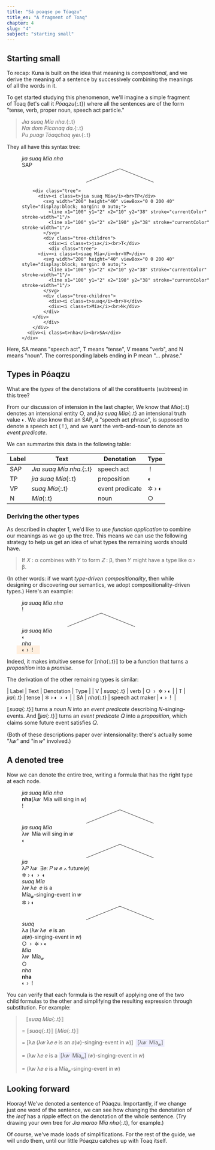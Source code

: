 ```yaml
---
title: "Sá poaqse po Tóaqzu"
title_en: "A fragment of Toaq"
chapter: 4
slug: "4"
subject: "starting small"
---
```


## Starting small

To recap: Kuna is built on the idea that meaning is _compositional_, and we derive the meaning of a sentence by successively combining the meanings of all the words in it.

To get started studying this phenomenon, we'll imagine a simple fragment of Toaq (let's call it _Póaqzu_{:.t}) where all the sentences are of the form "tense, verb, proper noun, speech act particle."

> _Jıa suaq Mía nha._{:.t}<br>
> _Naı dom Pícarıaq da._{:.t}<br>
> _Pu puagı Tóaqchaq ꝡeı._{:.t}

They all have this syntax tree:

<figure>
  <div class="tree" style="margin-right:-100px">
    <div><i class=t>jıa suaq Mía nha</i><br>SAP</div>
    <svg width="200" height="40" viewBox="0 0 200 40" style="display:block; margin: 0 auto;">
      <line x1="100" y1="2" x2="10" y2="38" stroke="currentColor" stroke-width="1"/>
      <line x1="100" y1="2" x2="190" y2="38" stroke="currentColor" stroke-width="1"/>
    </svg>
    <div class="tree-children">

        <div class="tree">
          <div><i class=t>jıa suaq Mía</i><br>TP</div>
            <svg width="200" height="40" viewBox="0 0 200 40" style="display:block; margin: 0 auto;">
              <line x1="100" y1="2" x2="10" y2="38" stroke="currentColor" stroke-width="1"/>
              <line x1="100" y1="2" x2="190" y2="38" stroke="currentColor" stroke-width="1"/>
            </svg>
            <div class="tree-children">
              <div><i class=t>jıa</i><br>T</div>
              <div class="tree">
          <div><i class=t>suaq Mía</i><br>VP</div>
            <svg width="200" height="40" viewBox="0 0 200 40" style="display:block; margin: 0 auto;">
              <line x1="100" y1="2" x2="10" y2="38" stroke="currentColor" stroke-width="1"/>
              <line x1="100" y1="2" x2="190" y2="38" stroke="currentColor" stroke-width="1"/>
            </svg>
            <div class="tree-children">
              <div><i class=t>suaq</i><br>V</div>
              <div><i class=t>Mía</i><br>N</div>
            </div>
        </div>
            </div>
        </div>
      <div><i class=t>nha</i><br>SA</div>
    </div>

  </div>
</figure>

Here, SA means "speech act", T means "tense", V means "verb", and N means "noun". The corresponding labels ending in P mean "... phrase."

## Types in Póaqzu

What are the _types_ of the denotations of all the constituents (subtrees) in this tree?

From our discussion of intension in the last chapter, We know that _Mía_{:.t} denotes an intensional entity <span class=int>○</span>, and _jıa suaq Mía_{:.t} an intensional truth value <span class=int>◐</span>. We also know that an SAP, a "speech act phrase", is supposed to denote a speech act (&nbsp;!&nbsp;), and we want the verb-and-noun to denote an _event predicate_.

We can summarize this data in the following table:

| Label | Text | Denotation | Type |
| ----- | --- | --- | --- |
| SAP | _Jıa suaq Mía nha._{:.t} | speech act | &nbsp;!&nbsp; |
| TP | _jıa suaq Mía_{:.t} | proposition | <span class=int>◐</span> |
| VP | _suaq Mía_{:.t} | event predicate | <span class=int>✲ › ◐</span> |
| N | _Mía_{:.t} | noun | <span class=int>○</span> |

### Deriving the other types

As described in chapter 1, we'd like to use _function application_ to combine our meanings as we go up the tree. This means we can use the following strategy to help us get an idea of what types the remaining words should have.

> If 𝑋 : α combines with 𝑌 to form 𝑍 : β, then 𝑌 might have a type like α › β.

(In other words: if we want _type-driven compositionality_, then while designing or discovering our semantics, we adopt compositionality-driven types.) Here's an example:

<figure>
  <div class="tree">
    <div><i class=t>jıa suaq Mía nha</i><br>!</div>
    <svg width="200" height="40" viewBox="0 0 200 40" style="display:block; margin: 0 auto;">
      <line x1="100" y1="2" x2="10" y2="38" stroke="currentColor" stroke-width="1"/>
      <line x1="100" y1="2" x2="190" y2="38" stroke="currentColor" stroke-width="1"/>
    </svg>
    <div class="tree-children">
      <div><i class=t>jıa suaq Mía</i><br><span class=int>◐</span></div>
      <div><i class=t>nha</i><br><span style="background:#fed;margin:-0.2em -1em;padding:0.2em 1em;"><span class=int>◐</span> › &nbsp;!&nbsp;</span></div>
    </div>
  </div>
</figure>

Indeed, it makes intuitive sense for ⟦_nha_{:.t}⟧ to be a function that turns a _proposition_ into a _promise_.

The derivation of the other remaining types is similar:

| Label | Text | Denotation | Type |
| V | _suaq_{:.t} | verb | <span class=int>○</span> &nbsp;›&nbsp; <span class=int>✲ › ◐</span> |
| T | _jıa_{:.t} | tense | <span class=int>✲ › ◐</span> &nbsp;›&nbsp; <span class=int>◐</span> |
| SA | _nha_{:.t} | speech act maker | <span class=int>◐</span> › &nbsp;!&nbsp; |

⟦_suaq_{:.t}⟧ turns a _noun_ 𝑁 into an _event predicate_ describing 𝑁-singing-events. And ⟦_jıa_{:.t}⟧ turns an _event predicate_ 𝑄 into a _proposition_, which claims some future event satisfies 𝑄.

(Both of these descriptions paper over intensionality: there's actually some "λ𝑤" and "in 𝑤" involved.)

## A denoted tree

Now we can denote the entire tree, writing a formula that has the right type at each node.

<figure>
  <div class="tree" style="margin-right:-100px">
    <div><i class=t>jıa suaq Mía nha</i><br>
      <span class=den><b>nha</b>(λ𝑤&nbsp; Mía will sing in 𝑤)</span><br>!</div>
    <svg width="200" height="40" viewBox="0 0 200 40" style="display:block; margin: 0 auto;">
      <line x1="100" y1="2" x2="10" y2="38" stroke="currentColor" stroke-width="1"/>
      <line x1="100" y1="2" x2="190" y2="38" stroke="currentColor" stroke-width="1"/>
    </svg>
    <div class="tree-children">
      <div class="tree">
        <div><i class=t>jıa suaq Mía</i><br><span class=den>λ𝑤&nbsp; Mía will sing in 𝑤</span><br><span class=int>◐</span></div>
        <svg width="200" height="40" viewBox="0 0 200 40" style="display:block; margin: 0 auto;">
          <line x1="100" y1="2" x2="10" y2="38" stroke="currentColor" stroke-width="1"/>
          <line x1="100" y1="2" x2="190" y2="38" stroke="currentColor" stroke-width="1"/>
        </svg>
        <div class="tree-children">
          <div><i class=t>jıa</i><br><span class=den>λ𝑃 λ𝑤&nbsp; ∃𝑒: 𝑃 𝑤 𝑒 ∧ future(𝑒)</span><br><span class=int>✲ › ◐</span> &nbsp;›&nbsp; <span class=int>◐</span></div>
          <div class="tree">
                  <div><i class=t>suaq Mía</i><br><span class=den>λ𝑤 λ𝑒&nbsp; 𝑒 is a <br>Mía<sub>𝑤</sub>-singing-event in 𝑤</span><br><span class=int>✲ › ◐</span></div>
                  <svg width="200" height="40" viewBox="0 0 200 40" style="display:block; margin: 0 auto;">
                    <line x1="100" y1="2" x2="10" y2="38" stroke="currentColor" stroke-width="1"/>
                    <line x1="100" y1="2" x2="190" y2="38" stroke="currentColor" stroke-width="1"/>
                  </svg>
                  <div class="tree-children">
                    <div><i class=t>suaq</i><br><span class=den>λ𝑎 (λ𝑤 λ𝑒&nbsp; 𝑒 is an<br>𝑎(𝑤)-singing-event in 𝑤)</span><br><span class=int>○</span> &nbsp;›&nbsp; <span class=int>✲ › ◐</span></div>
                    <div><i class=t>Mía</i><br><span class=den>λ𝑤&nbsp; Mía<sub>𝑤</sub></span><br><span class=int>○</span></div>
                  </div>
                </div>
        </div>
      </div>
      <div><i class=t>nha</i><br><span class=den><b>nha</b></span><br><span class=int>◐</span> › &nbsp;!&nbsp;</div>
    </div>
  </div>
</figure>

You can verify that each formula is the result of applying one of the two child formulas to the other and simplifying the resulting expression through substitution. For example:

> &nbsp;&nbsp; ⟦_suaq Mía_{:.t}⟧
>
> = ⟦_suaq_{:.t}⟧ ⟦_Mía_{:.t}⟧
>
> = <span style="display:inline-block">[λ𝑎 (λ𝑤 λ𝑒  𝑒 is an 𝑎(𝑤)-singing-event in 𝑤)]</span>&ensp;<span style="display:inline-block;background:#eef;padding:0 4px">\[λ𝑤&nbsp; Mía<sub>𝑤</sub>\]</span>
>
> = <span style="display:inline-block">(λ𝑤 λ𝑒  𝑒 is a <span style="display:inline-block;background:#eef;padding:0 4px;">\[λ𝑤&nbsp; Mía<sub>𝑤</sub>\]</span>(𝑤)-singing-event in 𝑤)</span>
>
> = <span style="display:inline-block">(λ𝑤 λ𝑒  𝑒 is a Mía<sub>𝑤</sub>-singing-event in 𝑤)</span>

## Looking forward

Hooray! We've denoted a sentence of Póaqzu. Importantly, if we change just one word of the sentence, we can see how changing the denotation of the _leaf_ has a ripple effect on the denotation of the whole sentence. (Try drawing your own tree for _Jıa marao Mía nha_{:.t}, for example.)

Of course, we've made loads of simplifications. For the rest of the guide, we will undo them, until our little Póaqzu catches up with Toaq itself.